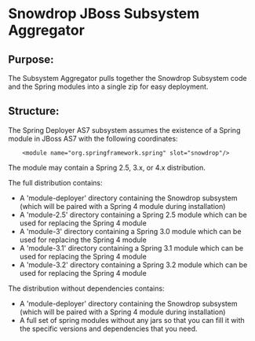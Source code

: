 Snowdrop JBoss Subsystem Aggregator
===================================

Purpose:
--------

The Subsystem Aggregator pulls together the Snowdrop Subsystem code and the Spring modules into a single zip for easy deployment.

Structure:
----------

The Spring Deployer AS7 subsystem assumes the existence of a Spring module
in JBoss AS7 with the following coordinates:

        <module name="org.springframework.spring" slot="snowdrop"/>

The module may contain a Spring 2.5, 3.x, or 4.x distribution.

The full distribution contains:

- A 'module-deployer' directory containing the Snowdrop subsystem (which will be paired with a Spring 4 module during installation)
- A 'module-2.5' directory containing a Spring 2.5 module which can be used for replacing the Spring 4 module
- A 'module-3' directory containing a Spring 3.0 module which can be used for replacing the Spring 4 module
- A 'module-3.1' directory containing a Spring 3.1 module which can be used for replacing the Spring 4 module
- A 'module-3.2' directory containing a Spring 3.2 module which can be used for replacing the Spring 4 module


The distribution without dependencies contains:

- A 'module-deployer' directory containing the Snowdrop subsystem (which will be paired with a Spring 4 module during installation)
- A full set of spring modules without any jars so that you can fill it with the specific versions and dependencies that you need.
